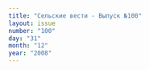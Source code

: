 ```yaml
---
title: "Сельские вести - Выпуск №100"
layout: issue
number: "100"
day: "31"
month: "12"
year: "2008"
---
```

